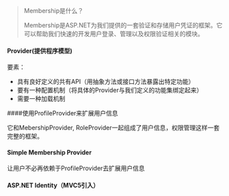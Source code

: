 > Membership是什么？
>
> Membership是ASP.NET为我们提供的一套验证和存储用户凭证的框架。它可以帮助我们快速的开发用户登录、管理以及权限验证相关的模块。

#### Provider(提供程序模型)

要素：

- 具有良好定义的共有API（用抽象方法或接口方法暴露出特定功能）
- 要有一种配置机制（将具体的Provider与我们定义的功能集绑定起来）
- 需要一种加载机制



####使用ProfileProvider来扩展用户信息

它和MebershipProvider, RoleProvider一起组成了用户信息，权限管理这样一套完整的框架。



#### Simple Membership Provider

让用户不必再依赖于ProfileProvider去扩展用户信息



#### ASP.NET Identity（MVC5引入）

